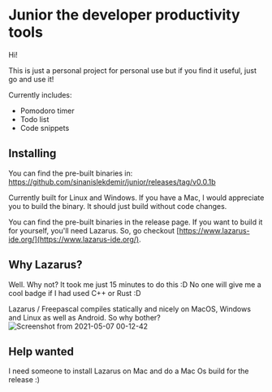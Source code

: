 # Junior the developer productivity tools

Hi!

This is just a personal project for personal use but if you find it useful, just go and use it!

Currently includes:

* Pomodoro timer
* Todo list
* Code snippets

## Installing

You can find the pre-built binaries in: https://github.com/sinanislekdemir/junior/releases/tag/v0.0.1b

Currently built for Linux and Windows. If you have a Mac, I would appreciate you to build the binary. It should just build without code changes.


You can find the pre-built binaries in the release page. If you want to build it for yourself, you'll need Lazarus. So, go checkout [https://www.lazarus-ide.org/](https://www.lazarus-ide.org/).

## Why Lazarus?

Well. Why not? It took me just 15 minutes to do this :D No one will give me a cool badge if I had used C++ or Rust :D 

Lazarus / Freepascal compiles statically and nicely on MacOS, Windows and Linux as well as Android. So why bother?
![Screenshot from 2021-05-07 00-12-42](https://user-images.githubusercontent.com/1842484/117366799-f6f76500-aec9-11eb-944b-f2d12b50afdf.png)

## Help wanted

I need someone to install Lazarus on Mac and do a Mac Os build for the release :)
